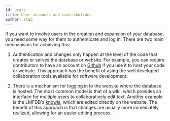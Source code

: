 ```yaml
---
id: users
title: User accounts and contributions
author: stub
---
```


If you want to involve users in the creation and expansion of your database, you need some way for them to authenticate and log in.  There are two main mechanisms for achieving this:

1. Authentication and changes only happen at the level of the code that creates or serves the database or website.  For example, you can require contributors to have an account on [Github](/a/github) if you use it to host your code or website.  This approach has the benefit of using the well developed collaboration tools available for software development.

2. There is a mechanism for logging in to the website where the database is hosted.  The most common model is that of a wiki, which provides an interface for multiple users to collaboratively edit text.  Another example is the LMFDB's [knowls](https://www.lmfdb.org/knowledge/show/doc.knowl), which are edited directly on the website.  The benefit of this approach is that changes are usually more immediately realized, allowing for an easier editing process.